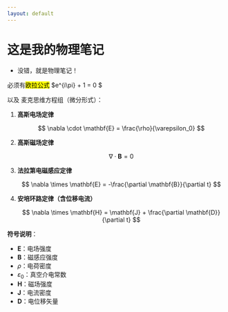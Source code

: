 ```yaml
---
layout: default
---
```


# 这是我的物理笔记

- 没错，就是物理笔记！

必须有<mark>欧拉公式</mark> $e^{i\pi} + 1 = 0 $

以及 麦克思维方程组（微分形式）：

1. **高斯电场定律**  
   
   $$
   \nabla \cdot \mathbf{E} = \frac{\rho}{\varepsilon_0}
   $$

2. **高斯磁场定律**  
   
   $$
   \nabla \cdot \mathbf{B} = 0
   $$

3. **法拉第电磁感应定律**  
   
   $$
   \nabla \times \mathbf{E} = -\frac{\partial \mathbf{B}}{\partial t}
   $$

4. **安培环路定律（含位移电流）**
   
   $$
   \nabla \times \mathbf{H} = \mathbf{J} + \frac{\partial \mathbf{D}}{\partial t}
   $$

**符号说明**：  
- $\mathbf{E}$：电场强度  
- $\mathbf{B}$：磁感应强度  
- $\rho$：电荷密度  
- $\varepsilon_0$：真空介电常数  
- $\mathbf{H}$：磁场强度  
- $\mathbf{J}$：电流密度  
- $\mathbf{D}$：电位移矢量  

